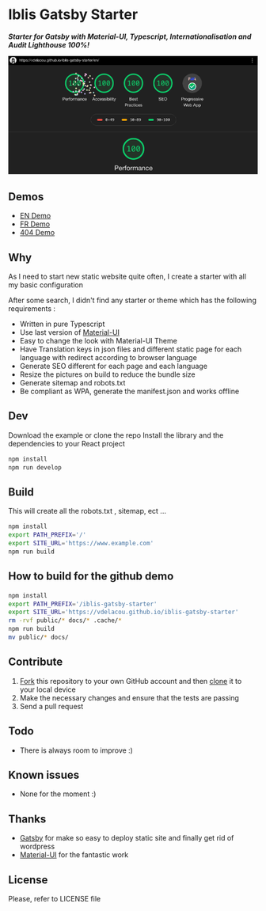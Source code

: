# Iblis Gatsby Starter

_**Starter for Gatsby with Material-UI, Typescript, Internationalisation and Audit Lighthouse 100%!**_

![Lighthouse](./screenshots/iblis-gatsby-starter.gif)

## Demos

- [EN Demo](https://vdelacou.github.io/iblis-gatsby-starter/)
- [FR Demo](https://vdelacou.github.io/iblis-gatsby-starter/fr/)
- [404 Demo](https://vdelacou.github.io/iblis-gatsby-starter/whatever)

## Why

As I need to start new static website quite often, I create a starter with all my basic configuration

After some search, I didn't find any starter or theme which has the following requirements :

- Written in pure Typescript
- Use last version of [Material-UI](https://material-ui.com/)
- Easy to change the look with Material-UI Theme
- Have Translation keys in json files and different static page for each language with redirect according to browser language
- Generate SEO different for each page and each language
- Resize the pictures on build to reduce the bundle size
- Generate sitemap and robots.txt
- Be compliant as WPA, generate the manifest.json and works offline

## Dev

Download the example or clone the repo
Install the library and the dependencies to your React project

```sh
npm install
npm run develop
```

## Build

This will create all the robots.txt , sitemap, ect ...

```sh
npm install
export PATH_PREFIX='/'
export SITE_URL='https://www.example.com'
npm run build
```

## How to build for the github demo

```sh
npm install
export PATH_PREFIX='/iblis-gatsby-starter'
export SITE_URL='https://vdelacou.github.io/iblis-gatsby-starter'
rm -rvf public/* docs/* .cache/*
npm run build
mv public/* docs/
```

## Contribute

1.  [Fork](https://help.github.com/articles/fork-a-repo/) this repository to your own GitHub account and then [clone](https://help.github.com/articles/cloning-a-repository/) it to your local device
2.  Make the necessary changes and ensure that the tests are passing
3.  Send a pull request

## Todo

- There is always room to improve :)

## Known issues

- None for the moment :)

## Thanks

- [Gatsby](https://www.gatsbyjs.org) for make so easy to deploy static site and finally get rid of wordpress
- [Material-UI](https://material-ui.com/) for the fantastic work

## License

Please, refer to LICENSE file

